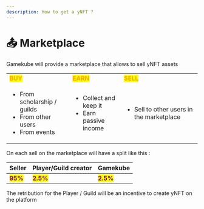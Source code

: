 ```yaml
---
description: How to get a yNFT ?
---
```


# 📤 Marketplace

Gamekube will provide a marketplace that allows to sell yNFT assets

|                                                                                          |                                                                   |                                                          |
| ---------------------------------------------------------------------------------------- | ----------------------------------------------------------------- | -------------------------------------------------------- |
| <mark style="color:orange;">**BUY**</mark>                                               | <mark style="color:orange;">**EARN**</mark>                       | <mark style="color:orange;">**SELL**</mark>              |
| <ul><li>From scholarship / guilds</li><li>From other users</li><li>From events</li></ul> | <ul><li>Collect and keep it</li><li>Earn passive income</li></ul> | <ul><li>Sell to other users in the marketplace</li></ul> |

On each sell on the marketplace will have a split like this :&#x20;

| Seller                                     | Player/Guild creator                        | Gamekube                                    |
| ------------------------------------------ | ------------------------------------------- | ------------------------------------------- |
| <mark style="color:purple;">**95%**</mark> | <mark style="color:purple;">**2.5%**</mark> | <mark style="color:purple;">**2.5%**</mark> |

The retribution for the Player / Guild will be an incentive to create yNFT on the platform
